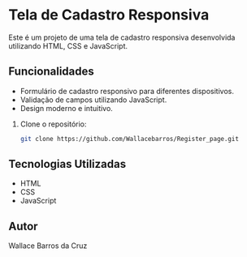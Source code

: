 # Tela de Cadastro Responsiva

Este é um projeto de uma tela de cadastro responsiva desenvolvida utilizando HTML, CSS e JavaScript.

## Funcionalidades

- Formulário de cadastro responsivo para diferentes dispositivos.
- Validação de campos utilizando JavaScript.
- Design moderno e intuitivo.

1. Clone o repositório:

   ```bash
   git clone https://github.com/Wallacebarros/Register_page.git

## Tecnologias Utilizadas

- HTML
- CSS
- JavaScript

## Autor
Wallace Barros da Cruz
